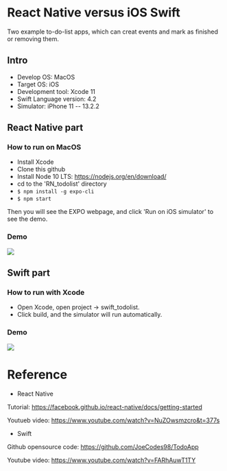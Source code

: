# React Native versus iOS Swift
Two example to-do-list apps, which can creat events and mark as finished or removing them.

## Intro
- Develop OS: MacOS
- Target OS: iOS
- Development tool: Xcode 11
- Swift Language version: 4.2
- Simulator: iPhone 11 -- 13.2.2

## React Native part
### How to run on MacOS
- Install Xcode
- Clone this github
- Install Node 10 LTS: https://nodejs.org/en/download/ 
- cd to the 'RN_todolist' directory
- ```$ npm install -g expo-cli```
- ```$ npm start```

Then you will see the EXPO webpage, and click 'Run on iOS simulator' to see the demo.

### Demo
<img src="https://github.com/TingyiZhang/To-Do-List-app-on-React-Native-and-Swift/blob/master/RN_todolist/react_demo.gif">

## Swift part
### How to run with Xcode
- Open Xcode, open project -> swift_todolist.
- Click build, and the simulator will run automatically.

### Demo
<img src="https://github.com/TingyiZhang/To-Do-List-app-on-React-Native-and-Swift/blob/master/Swift_todolist/swift_demo.gif">

# Reference
- React Native

Tutorial: https://facebook.github.io/react-native/docs/getting-started

Youtueb video: https://www.youtube.com/watch?v=NuZOwsmzcro&t=377s

- Swift

Github opensource code: https://github.com/JoeCodes98/TodoApp

Youtube video: https://www.youtube.com/watch?v=FARhAuwT1TY
